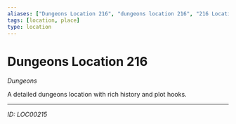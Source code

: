 ```yaml
---
aliases: ["Dungeons Location 216", "dungeons location 216", "216 Location Dungeons"]
tags: [location, place]
type: location
---
```


# Dungeons Location 216

*Dungeons*

A detailed dungeons location with rich history and plot hooks.

---
*ID: LOC00215*